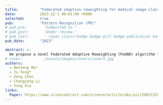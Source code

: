 ```yaml
---
title:          "Federated adaptive reweighting for medical image classification"
date:           2023-12-1 00:01:00 +0800
selected:       true
pub:            "Pattern Recognition (PR)"
# pub_pre:        "Submitted to "
# pub_post:       'Under review.'
# pub_last:       ' <span class="badge badge-pill badge-publication badge-success">Spotlight</span>'
pub_date:       "2023"

abstract: >-
  We propose a novel Federated Adaptive Reweighting (FedAR) algorithm for medical image classification. FedAR employs a flexible re-weighting scheme that can balance adaptively the contributions of the amount of data and the performance of the local model on each client to the weight of that client. 
# cover:          /assets/images/covers/cover3.jpg
authors:
  - Benteng Ma*
  - Yu Feng*
  - Geng Chen
  - Changyang Li
  - Yong Xia
links:
  Paper: https://www.sciencedirect.com/science/article/abs/pii/S0031320323005782
---
```

